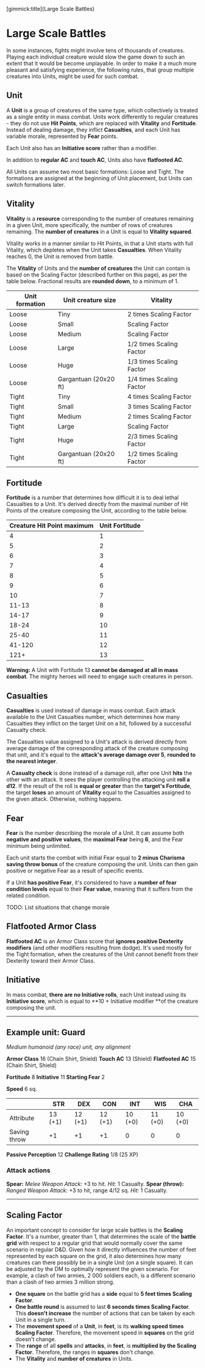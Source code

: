 [gimmick:title](Large Scale Battles)

# Large Scale Battles

In some instances, fights might involve tens of thousands of creatures. Playing each individual creature would slow the game down to such an extent that it would be become unplayable. In order to make it a much more pleasant and satisfying experience, the following rules, that group multiple creatures into Units, might be used for such combat.

## Unit

A **Unit** is a group of creatures of the same type, which collectively is treated as a single entity in mass combat. Units work differently to regular creatures - they do not use **Hit Points**, which are replaced with **Vitality** and **Fortitude**. Instead of dealing damage, they inflict **Casualties**, and each Unit has variable morale, represented by **Fear** points.

Each Unit also has an **Initiative score** rather than a modifier.

In addition to **regular AC** and **touch AC**, Units also have **flatfooted AC**.

All Units can assume two most basic formations: Loose and Tight. The formations are assigned at the beginning of Unit placement, but Units can switch formations later.

## Vitality

**Vitality** is a **resource** corresponding to the number of creatures remaining in a given Unit, more specifically, the number of rows of creatures remaining. The **number of creatures** in a Unit is equal to **Vitality squared**.

Vitality works in a manner similar to Hit Points, in that a Unit starts with full Vitality, which depletes when the Unit takes **Casualties**. When Vitality reaches 0, the Unit is removed from battle.

The **Vitality** of Units and the **number of creatures** the Unit can contain is based on the Scaling Factor (described further on this page), as per the table below. Fractional results are **rounded down**, to a minimum of 1.

| Unit formation | Unit creature size    | Vitality                 |
| -------------- | --------------------- | ------------------------ |
| Loose          | Tiny                  | 2 times Scaling Factor   |
| Loose          | Small                 | Scaling Factor           |
| Loose          | Medium                | Scaling Factor           |
| Loose          | Large                 | 1/2 times Scaling Factor |
| Loose          | Huge                  | 1/3 times Scaling Factor |
| Loose          | Gargantuan (20x20 ft) | 1/4 times Scaling Factor |
| Tight          | Tiny                  | 4 times Scaling Factor   |
| Tight          | Small                 | 3 times Scaling Factor   |
| Tight          | Medium                | 2 times Scaling Factor   |
| Tight          | Large                 | Scaling Factor           |
| Tight          | Huge                  | 2/3 times Scaling Factor |
| Tight          | Gargantuan (20x20 ft) | 1/2 times Scaling Factor |

## Fortitude

**Fortitude** is a number that determines how difficult it is to deal lethal Casualties to a Unit. It's derived directly from the maximal number of Hit Points of the creature composing the Unit, according to the table below.

| Creature Hit Point maximum | Unit Fortitude |
| -------------------------- | -------------- |
| 4                          | 1              |
| 5                          | 2              |
| 6                          | 3              |
| 7                          | 4              |
| 8                          | 5              |
| 9                          | 6              |
| 10                         | 7              |
| 11-13                      | 8              |
| 14-17                      | 9              |
| 18-24                      | 10             |
| 25-40                      | 11             |
| 41-120                     | 12             |
| 121+                       | 13             |

**Warning:** A Unit with Fortitude 13 **cannot be damaged at all in mass combat**. The mighty heroes will need to engage such creatures in person.

## Casualties

**Casualties** is used instead of damage in mass combat. Each attack available to the Unit Casualties number, which determines how many Casualties they inflict on the target Unit on a hit, followed by a successful Casualty check.

The Casualties value assigned to a Unit's attack is derived directly from average damage of the corresponding attack of the creature composing that unit, and it's equal to the **attack's average damage over 5**, **rounded to the nearest integer**.

A **Casualty check** is done instead of a damage roll, after one Unit **hits** the other with an attack. It sees the player controlling the attacking unit **roll a d12**. If the result of the roll is **equal or greater** than the **target's Fortitude**, the target **loses** an amount of **Vitality** equal to the Casualties assigned to the given attack. Otherwise, nothing happens.

## Fear

**Fear** is the number describing the morale of a Unit. It can assume both **negative and positive values**, the **maximal Fear** being **6**, and the Fear minimum being unlimited.

Each unit starts the combat with initial Fear equal to **2 minus Charisma saving throw bonus** of the creature composing the unit. Units can then gain positive or negative Fear as a result of specific events.

If a Unit **has positive Fear**, it's considered to have a **number of fear condition levels** equal to their **Fear value**, meaning that it suffers from the related condition.

TODO: List situations that change morale

## Flatfooted Armor Class

**Flatfooted AC** is an Armor Class score that **ignores positive Dexterity modifiers** (and other modifiers resulting from dodge). It's used mostly for the Tight formation, when the creatures of the Unit cannot benefit from their Dexterity toward their Armor Class.

## Initiative

In mass combat, **there are no Initiative rolls**, each Unit instead using its **Initiative score**, which is equal to **10 + Initiative modifier **of the creature composing the unit.

---

## Example unit: Guard

*Medium humanoid (any race) unit, any alignment*

**Armor Class** 16 (Chain Shirt, Shield)
**Touch AC** 13 (Shield)
**Flatfooted AC** 15 (Chain Shirt, Shield)

**Fortitude** 8
**Initiative** 11
**Starting Fear** 2

**Speed** 6 sq.

|              | STR     | DEX     | CON     | INT     | WIS     | CHA     |
| ------------ | ------- | ------- | ------- | ------- | ------- | ------- |
| Attribute    | 13 (+1) | 12 (+1) | 12 (+1) | 10 (+0) | 11 (+0) | 10 (+0) |
| Saving throw | +1      | +1      | +1      | 0       | 0       | 0       |

**Passive Perception** 12
**Challenge Rating** 1/8 (25 XP)

### Attack actions

**Spear:** *Melee Weapon Attack:* +3 to hit. *Hit:* 1 Casualty.
**Spear (throw):** *Ranged Weapon Attack:* +3 to hit, range 4/12 sq. *Hit:* 1 Casualty.

---

## Scaling Factor

An important concept to consider for large scale battles is the **Scaling Factor**. It's a number, greater than 1, that determines the scale of the **battle grid** with respect to a regular grid that would normally cover the same scenario in regular D&D. Given how it directly influences the number of feet represented by each square on the grid, it also determines how many creatures can there possibly be in a single Unit (on a single square). It can be adjusted by the DM to optimally represent the given scenario. For example, a clash of two armies, 2 000 soldiers each, is a different scenario than a clash of two armies 3 million strong.

- **One square** on the battle grid has a **side** equal to **5 feet times Scaling Factor**.
- **One battle round** is assumed to last **6 seconds times Scaling Factor**. This **doesn't increase** the number of actions that can be taken by each Unit in a single turn.
- The **movement speed** of a **Unit**, in **feet**, is its **walking speed times Scaling Factor**. Therefore, the movement speed in **squares** on the grid doesn't change.
- The **range** of all **spells** and **attacks**, in **feet**, is **multiplied by the Scaling Factor**. Therefore, the ranges in **squares** don't change.
- The **Vitality** and **number of creatures** in Units.